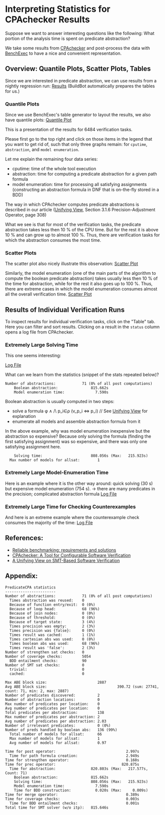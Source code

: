 <!--
This file is part of CPAchecker,
a tool for configurable software verification:
https://cpachecker.sosy-lab.org

SPDX-FileCopyrightText: 2007-2020 Dirk Beyer <https://www.sosy-lab.org>

SPDX-License-Identifier: Apache-2.0
-->

# Interpreting Statistics for CPAchecker Results

Suppose we want to answer interesting questions like the following:
What portion of the analysis time is spent on predicate abstraction?

We take some results from [CPAchecker] and post-process the data with [BenchExec]
to have a nice and convenient representation.

## Overview: Quantile Plots, Scatter Plots, Tables

Since we are interested in predicate abstraction, we can use results from a nightly regression run:
[Results](https://buildbot.sosy-lab.org/cpachecker/results/nightly-predicate/00171.-r_integration-nightly-predicate.2020-09-20_22-00-18.results.html#/)
(BuildBot automatically prepares the tables for us.)

### Quantile Plots

Since we use BenchExec's table generator to layout the results, we also have quantile plots:
[Quantile Plot](https://buildbot.sosy-lab.org/cpachecker/results/nightly-predicate/00171.-r_integration-nightly-predicate.2020-09-20_22-00-18.results.html#/quantile?plot=Quantile%20Plot&selection=runset-0)

This is a presentation of the results for 6484 verification tasks.

Please first go to the top right and click on those items in the legend that you want to get rid of,
such that only three graphs remain: for `cputime`, `abstraction`, and `model enumeration`.

Let me explain the remaining four data series:
- cputime: time of the whole tool execution
- abstraction: time for computing a predicate abstraction for a given path formula
- model enumeration: time for processing all satisfying assignments
    (constructing an abstraction formula in DNF that is on-the-fly stored in a BDD)

The way in which CPAchecker computes predicate abstractions is described
in our article ([Unifying View], Section 3.1.6 Precision-Adjustment Operator, page 308)

What we see is that for most of the verification tasks, the predicate abstraction takes less then 10 % of the CPU time.
But for the rest it is above 10 % and can grow up to almost 100 %.
Thus, there are verification tasks for which the abstraction consumes the most time.

### Scatter Plots

The scatter plot also nicely illustrate this observation:
[Scatter Plot](https://buildbot.sosy-lab.org/cpachecker/results/nightly-predicate/00171.-r_integration-nightly-predicate.2020-09-20_22-00-18.results.html#/scatter?toolY=0&columnY=4)

Similarly, the model enumeration (one of the main parts of the algorithm to compute the boolean predicate abstraction)
takes usually less then 10 % of the time for abstraction, while for the rest it also goes up to 100 %.
Thus, there are extreme cases in which the model enumeration consumes almost all the overall verification time.
[Scatter Plot](https://buildbot.sosy-lab.org/cpachecker/results/nightly-predicate/00171.-r_integration-nightly-predicate.2020-09-20_22-00-18.results.html#/scatter?toolY=0&columnY=7&toolX=0&columnX=4)

## Results of Individual Verification Runs

To inspect results for individual verification tasks, click on the "Table" tab. Here you can filter and sort results.
Clicking on a result in the `status` column opens a log file from CPAchecker.

### Extremely Large Solving Time

This one seems interesting:

[Log File](https://buildbot.sosy-lab.org/cpachecker/results/nightly-predicate/00171.-r_integration-nightly-predicate.2020-09-20_22-00-18.logfiles/32_1_cilled_ok_nondet_linux-3.4-32_1-drivers--block--paride--bpck.ko-ldv_main0_sequence_infinite_withcheck_stateful.cil.out.yml.log)

What can we learn from the statistics (snippet of the stats repeated below)?

```
Number of abstractions:            71 (0% of all post computations)
    Boolean abstraction:               815.662s
    Model enumeration time:              7.590s
```

Boolean abstraction is usually computed in two steps:
- solve a formula   φ ∧ /\ p_i∈ρ (v_p_i ⇔ p_i)  // See [Unifying View] for explanation
- enumerate all models and assemble abstraction formula from it

In the above example, why was model enumeration inexpensive but the abstraction so expensive?
Because only solving the formula (finding the first satisfying assignment) was so expensive,
and there was only one satisfying assignment here.
```
    Solving time:                      808.056s (Max:   215.923s)
  Max number of models for allsat:        1
```

### Extremely Large Model-Enumeration Time

Here is an example where it is the other way around:  quick solving (30 s) but expensive model enumeration (754 s).
-> there are many predicates in the precision; complicated abstraction formula
[Log File](https://buildbot.sosy-lab.org/cpachecker/results/nightly-predicate/00171.-r_integration-nightly-predicate.2020-09-20_22-00-18.logfiles/elevator_spec9_productSimulator.cil.yml.log)

### Extremely Large Time for Checking Counterexamples

And here is an extreme example where the counterexample check consumes the majority of the time:
[Log File](https://buildbot.sosy-lab.org/cpachecker/results/nightly-predicate/00171.-r_integration-nightly-predicate.2020-09-20_22-00-18.logfiles/pals_opt-floodmax.5.4.ufo.BOUNDED-10.pals.c.v%2Blhb-reducer.yml.log)


## References:
[BenchExec]: https://www.sosy-lab.org/research/pub/2019-STTT.Reliable_Benchmarking_Requirements_and_Solutions.pdf
[CPAchecker]: https://doi.org/10.1007/978-3-642-22110-1_16
[Unifying View]: https://www.sosy-lab.org/research/pub/2018-JAR.A_Unifying_View_on_SMT-Based_Software_Verification.pdf
- [Reliable benchmarking: requirements and solutions][BenchExec]
- [CPAchecker: A Tool for Configurable Software Verification][CPAchecker]
- [A Unifying View on SMT-Based Software Verification][Unifying View]

## Appendix:
```
PredicateCPA statistics
-----------------------
Number of abstractions:            71 (0% of all post computations)
  Times abstraction was reused:    0
  Because of function entry/exit:  0 (0%)
  Because of loop head:            68 (96%)
  Because of join nodes:           0 (0%)
  Because of threshold:            0 (0%)
  Because of target state:         3 (4%)
  Times precision was empty:       2 (3%)
  Times precision was {false}:     0 (0%)
  Times result was cached:         1 (1%)
  Times cartesian abs was used:    0 (0%)
  Times boolean abs was used:      68 (96%)
  Times result was 'false':        2 (3%)
Number of strengthen sat checks:   0
Number of coverage checks:         5054
  BDD entailment checks:           90
Number of SMT sat checks:          0
  trivial:                         0
  cached:                          0

Max ABE block size:                       2887
Avg ABE block size:                                390.72 (sum: 27741, count: 71, min: 2, max: 2887)
Number of predicates discovered:          2
Number of abstraction locations:          0
Max number of predicates per location:    0
Avg number of predicates per location:    0
Total predicates per abstraction:         138
Max number of predicates per abstraction: 2
Avg number of predicates per abstraction: 2.03
Number of irrelevant predicates:          0 (0%)
Number of preds handled by boolean abs:   136 (99%)
  Total number of models for allsat:      66
  Max number of models for allsat:        1
  Avg number of models for allsat:        0.97

Time for post operator:                                2.997s
  Time for path formula creation:                      2.949s
Time for strengthen operator:                          0.160s
Time for prec operator:                              820.875s
  Time for abstraction:                820.803s (Max:   217.577s, Count: 71)
    Boolean abstraction:               815.662s
    Solving time:                      808.056s (Max:   215.923s)
    Model enumeration time:              7.590s
    Time for BDD construction:           0.020s (Max:     0.009s)
Time for merge operator:                               0.389s
Time for coverage checks:                              0.003s
  Time for BDD entailment checks:                      0.001s
Total time for SMT solver (w/o itp):   815.646s
````

